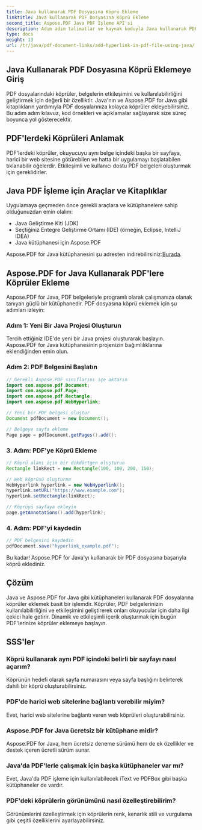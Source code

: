 ```yaml
---
title: Java kullanarak PDF Dosyasına Köprü Ekleme
linktitle: Java kullanarak PDF Dosyasına Köprü Ekleme
second_title: Aspose.PDF Java PDF İşleme API'si
description: Adım adım talimatlar ve kaynak koduyla Java kullanarak PDF dosyalarına nasıl köprü ekleyeceğinizi öğrenin. PDF belgelerinizi etkileşimle geliştirin.
type: docs
weight: 13
url: /tr/java/pdf-document-links/add-hyperlink-in-pdf-file-using-java/
---
```


## Java Kullanarak PDF Dosyasına Köprü Eklemeye Giriş

PDF dosyalarındaki köprüler, belgelerin etkileşimini ve kullanılabilirliğini geliştirmek için değerli bir özelliktir. Java'nın ve Aspose.PDF for Java gibi kitaplıkların yardımıyla PDF dosyalarınıza kolayca köprüler ekleyebilirsiniz. Bu adım adım kılavuz, kod örnekleri ve açıklamalar sağlayarak size süreç boyunca yol gösterecektir.

## PDF'lerdeki Köprüleri Anlamak

PDF'lerdeki köprüler, okuyucuyu aynı belge içindeki başka bir sayfaya, harici bir web sitesine götürebilen ve hatta bir uygulamayı başlatabilen tıklanabilir öğelerdir. Etkileşimli ve kullanıcı dostu PDF belgeleri oluşturmak için gereklidirler.

## Java PDF İşleme için Araçlar ve Kitaplıklar

Uygulamaya geçmeden önce gerekli araçlara ve kütüphanelere sahip olduğunuzdan emin olalım:

- Java Geliştirme Kiti (JDK)
- Seçtiğiniz Entegre Geliştirme Ortamı (IDE) (örneğin, Eclipse, IntelliJ IDEA)
- Java kütüphanesi için Aspose.PDF

 Aspose.PDF for Java kütüphanesini şu adresten indirebilirsiniz:[Burada](https://releases.aspose.com/pdf/java/).

## Aspose.PDF for Java Kullanarak PDF'lere Köprüler Ekleme

Aspose.PDF for Java, PDF belgeleriyle programlı olarak çalışmanıza olanak tanıyan güçlü bir kütüphanedir. PDF dosyasına köprü eklemek için şu adımları izleyin:

### Adım 1: Yeni Bir Java Projesi Oluşturun

Tercih ettiğiniz IDE'de yeni bir Java projesi oluşturarak başlayın. Aspose.PDF for Java kütüphanesinin projenizin bağımlılıklarına eklendiğinden emin olun.

### Adım 2: PDF Belgesini Başlatın

```java
// Gerekli Aspose.PDF sınıflarını içe aktarın
import com.aspose.pdf.Document;
import com.aspose.pdf.Page;
import com.aspose.pdf.Rectangle;
import com.aspose.pdf.WebHyperlink;

// Yeni bir PDF belgesi oluştur
Document pdfDocument = new Document();

// Belgeye sayfa ekleme
Page page = pdfDocument.getPages().add();
```

### 3. Adım: PDF'ye Köprü Ekleme

```java
// Köprü alanı için bir dikdörtgen oluşturun
Rectangle linkRect = new Rectangle(100, 100, 200, 150);

// Web köprüsü oluşturma
WebHyperlink hyperlink = new WebHyperlink();
hyperlink.setURL("https://www.example.com");
hyperlink.setRectangle(linkRect);

// Köprüyü sayfaya ekleyin
page.getAnnotations().add(hyperlink);
```

### 4. Adım: PDF'yi kaydedin

```java
// PDF belgesini kaydedin
pdfDocument.save("hyperlink_example.pdf");
```

Bu kadar! Aspose.PDF for Java'yı kullanarak bir PDF dosyasına başarıyla köprü eklediniz.

## Çözüm

Java ve Aspose.PDF for Java gibi kütüphaneleri kullanarak PDF dosyalarına köprüler eklemek basit bir işlemdir. Köprüler, PDF belgelerinizin kullanılabilirliğini ve etkileşimini geliştirerek onları okuyucular için daha ilgi çekici hale getirir. Dinamik ve etkileşimli içerik oluşturmak için bugün PDF'lerinize köprüler eklemeye başlayın.

## SSS'ler

### Köprü kullanarak aynı PDF içindeki belirli bir sayfayı nasıl açarım?

Köprünün hedefi olarak sayfa numarasını veya sayfa başlığını belirterek dahili bir köprü oluşturabilirsiniz.

### PDF'de harici web sitelerine bağlantı verebilir miyim?

Evet, harici web sitelerine bağlantı veren web köprüleri oluşturabilirsiniz.

### Aspose.PDF for Java ücretsiz bir kütüphane midir?

Aspose.PDF for Java, hem ücretsiz deneme sürümü hem de ek özellikler ve destek içeren ücretli sürüm sunar.

### Java'da PDF'lerle çalışmak için başka kütüphaneler var mı?

Evet, Java'da PDF işleme için kullanılabilecek iText ve PDFBox gibi başka kütüphaneler de vardır.

### PDF'deki köprülerin görünümünü nasıl özelleştirebilirim?

Görünümlerini özelleştirmek için köprülerin renk, kenarlık stili ve vurgulama gibi çeşitli özelliklerini ayarlayabilirsiniz.